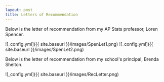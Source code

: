 ```yaml
---
layout: post
title: Letters of Recommendation
---
```

Below is the letter of recommendation from my AP Stats professor, Loren Spencer.

![_config.yml]({{ site.baseurl }}/images/SpenLet1.png)
![_config.yml]({{ site.baseurl }}/images/SpenLet2.png)

Below is the letter of recommendation from my school's principal, Brenda Shelton.

![_config.yml]({{ site.baseurl }}/images/RecLetter.png)
